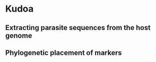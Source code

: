 # Kudoa

## Extracting parasite sequences from the host genome

## Phylogenetic placement of markers
